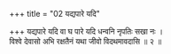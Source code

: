 +++
title = "02 यद्यपारे यदि"

+++
यद्यपारे यदि वा घ पारे यदि धन्वनि नृपतिः सखा नः ।  
विश्वे देवासो अभि रक्षतैनं यथा जीवो विदथमावदासि ॥ २ ॥